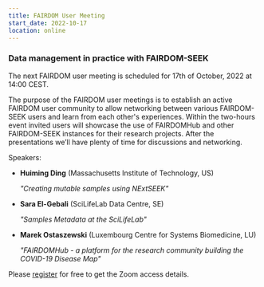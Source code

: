 ```yaml
---
title: FAIRDOM User Meeting
start_date: 2022-10-17
location: online
---
```


### Data management in practice with FAIRDOM-SEEK


The next FAIRDOM user meeting is scheduled for 17th of October, 2022 at 14:00 CEST.

The purpose of the FAIRDOM user meetings is to establish an active FAIRDOM user community to allow networking between various FAIRDOM-SEEK users and learn from each other's experiences. 
Within the two-hours event invited users will showcase the use of FAIRDOMHub and other FAIRDOM-SEEK instances for their research projects. After the presentations we’ll have plenty of time for discussions and networking. 

Speakers:
  * **Huiming Ding** (Massachusetts Institute of Technology, US) 
    
    _"Creating mutable samples using NExtSEEK"_
    
  * **Sara El-Gebali** (SciLifeLab Data Centre, SE)
  
    _"Samples Metadata at the SciLifeLab"_
    
  * **Marek Ostaszewski** (Luxembourg Centre for Systems Biomedicine, LU)
  
    _"FAIRDOMHub - a platform for the research community building the COVID-19 Disease Map"_  



  
Please [register](https://kta-email.zoom.us/meeting/register/tJMkcu2opzgsG9Pg3Yo8-OHME4CPGp_RKXMr) for free to get the Zoom access details.  
